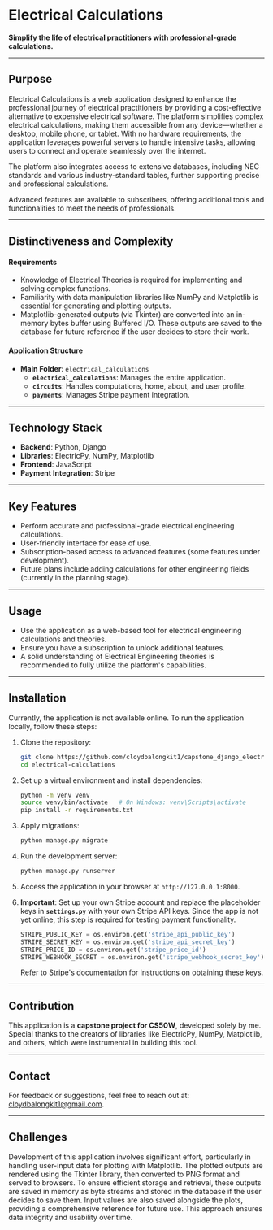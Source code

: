 # Electrical Calculations

**Simplify the life of electrical practitioners with professional-grade calculations.**

---

## Purpose

Electrical Calculations is a web application designed to enhance the professional journey of electrical practitioners by providing a cost-effective alternative to expensive electrical software. The platform simplifies complex electrical calculations, making them accessible from any device—whether a desktop, mobile phone, or tablet. With no hardware requirements, the application leverages powerful servers to handle intensive tasks, allowing users to connect and operate seamlessly over the internet.

The platform also integrates access to extensive databases, including NEC standards and various industry-standard tables, further supporting precise and professional calculations.

Advanced features are available to subscribers, offering additional tools and functionalities to meet the needs of professionals.

---

## Distinctiveness and Complexity

#### Requirements

- Knowledge of Electrical Theories is required for implementing and solving complex functions.
- Familiarity with data manipulation libraries like NumPy and Matplotlib is essential for generating and plotting outputs.
- Matplotlib-generated outputs (via Tkinter) are converted into an in-memory bytes buffer using Buffered I/O. These outputs are saved to the database for future reference if the user decides to store their work.

#### Application Structure

- **Main Folder**: `electrical_calculations`
  - **`electrical_calculations`**: Manages the entire application.
  - **`circuits`**: Handles computations, home, about, and user profile.
  - **`payments`**: Manages Stripe payment integration.

---

## Technology Stack

- **Backend**: Python, Django
- **Libraries**: ElectricPy, NumPy, Matplotlib
- **Frontend**: JavaScript
- **Payment Integration**: Stripe

---

## Key Features

- Perform accurate and professional-grade electrical engineering calculations.
- User-friendly interface for ease of use.
- Subscription-based access to advanced features (some features under development).
- Future plans include adding calculations for other engineering fields (currently in the planning stage).
---

## Usage

- Use the application as a web-based tool for electrical engineering calculations and theories.
- Ensure you have a subscription to unlock additional features.
- A solid understanding of Electrical Engineering theories is recommended to fully utilize the platform's capabilities.

---

## Installation

Currently, the application is not available online. To run the application locally, follow these steps:

1. Clone the repository:

   ```bash
   git clone https://github.com/cloydbalongkit1/capstone_django_electrical.git
   cd electrical-calculations
   ```

2. Set up a virtual environment and install dependencies:

   ```bash
   python -m venv venv
   source venv/bin/activate   # On Windows: venv\Scripts\activate
   pip install -r requirements.txt
   ```

3. Apply migrations:

   ```bash
   python manage.py migrate
   ```

4. Run the development server:

   ```bash
   python manage.py runserver
   ```

5. Access the application in your browser at `http://127.0.0.1:8000`.

6. **Important**: Set up your own Stripe account and replace the placeholder keys in **`settings.py`** with your own Stripe API keys. Since the app is not yet online, this step is required for testing payment functionality.

   ```python
   STRIPE_PUBLIC_KEY = os.environ.get('stripe_api_public_key')
   STRIPE_SECRET_KEY = os.environ.get('stripe_api_secret_key')
   STRIPE_PRICE_ID = os.environ.get('stripe_price_id')
   STRIPE_WEBHOOK_SECRET = os.environ.get('stripe_webhook_secret_key')
   ```

   Refer to Stripe's documentation for instructions on obtaining these keys.



---

## Contribution

This application is a **capstone project for CS50W**, developed solely by me. Special thanks to the creators of libraries like ElectricPy, NumPy, Matplotlib, and others, which were instrumental in building this tool.

---

## Contact

For feedback or suggestions, feel free to reach out at: [cloydbalongkit1@gmail.com](mailto:cloydbalongkit1@gmail.com).

---

## Challenges

Development of this application involves significant effort, particularly in handling user-input data for plotting with Matplotlib. The plotted outputs are rendered using the Tkinter library, then converted to PNG format and served to browsers. To ensure efficient storage and retrieval, these outputs are saved in memory as byte streams and stored in the database if the user decides to save them. Input values are also saved alongside the plots, providing a comprehensive reference for future use. This approach ensures data integrity and usability over time.

